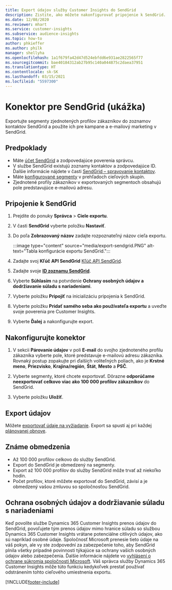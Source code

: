 ```yaml
---
title: Export údajov služby Customer Insights do SendGrid
description: Zistite, ako môžete nakonfigurovať pripojenie k SendGrid.
ms.date: 12/08/2020
ms.reviewer: mhart
ms.service: customer-insights
ms.subservice: audience-insights
ms.topic: how-to
author: phkieffer
ms.author: philk
manager: shellyha
ms.openlocfilehash: 1a1f679fa42d47d524ebfdd6e931ae2822565f77
ms.sourcegitcommit: bae40184312ab27b95c140a044875c2daea37951
ms.translationtype: HT
ms.contentlocale: sk-SK
ms.lasthandoff: 03/15/2021
ms.locfileid: "5597300"
---
```

# <a name="connector-for-sendgrid-preview"></a>Konektor pre SendGrid (ukážka)

Exportujte segmenty zjednotených profilov zákazníkov do zoznamov kontaktov SendGrid a použite ich pre kampane a e-mailový marketing v SendGrid. 

## <a name="prerequisites"></a>Predpoklady

-   Máte [účet SendGrid](https://sendgrid.com/) a zodpovedajúce poverenia správcu.
-   V službe SendGrid existujú zoznamy kontaktov a zodpovedajúce ID. Ďalšie informácie nájdete v časti [SendGrid – spravovanie kontaktov](https://sendgrid.com/docs/ui/managing-contacts/create-and-manage-contacts/#manage-contacts).
-   Máte [konfigurované segmenty](segments.md) v prehľadoch cieľových skupín.
-   Zjednotené profily zákazníkov v exportovaných segmentoch obsahujú pole predstavujúce e-mailovú adresu.

## <a name="connect-to-sendgrid"></a>Pripojenie k SendGrid

1. Prejdite do ponuky **Správca** > **Ciele exportu**.

1. V časti **SendGrid** vyberte položku **Nastaviť**.

1. Do poľa **Zobrazovaný názov** zadajte rozpoznateľný názov cieľa exportu.

   :::image type="content" source="media/export-sendgrid.PNG" alt-text="Tabla konfigurácie exportu SendGrid.":::

1. Zadajte svoj **Kľúč API SendGrid** [Kľúč API SendGrid](https://sendgrid.com/docs/ui/account-and-settings/api-keys/).

1. Zadajte svoje **[ID zoznamu SendGrid](https://sendgrid.com/docs/ui/managing-contacts/create-and-manage-contacts/#manage-contacts)**.

1. Vyberte **Súhlasím** na potvrdenie **Ochrany osobných údajov a dodržiavanie súladu s nariadeniami**.

1. Vyberte položku **Pripojiť** na inicializáciu pripojenia k SendGrid.

1. Vyberte položku **Pridať samého seba ako používateľa exportu** a uveďte svoje poverenia pre Customer Insights.

1. Vyberte **Ďalej** a nakonfigurujte export.

## <a name="configure-the-connector"></a>Nakonfigurujte konektor

1. V sekcii **Párovanie údajov** v poli **E-mail** do svojho zjednoteného profilu zákazníka vyberte pole, ktoré predstavuje e-mailovú adresu zákazníka. Rovnaký postup zopakujte pri ďalších voliteľných poliach, ako je **Krstné meno**, **Priezvisko**, **Krajina/región**, **Štát**, **Mesto** a **PSČ**.

1. Vyberte segmenty, ktoré chcete exportovať. Dôrazne **odporúčame neexportovať celkovo viac ako 100 000 profilov zákazníkov** do SendGrid. 

1. Vyberte položku **Uložiť**.

## <a name="export-the-data"></a>Export údajov

Môžete [exportovať údaje na vyžiadanie](export-destinations.md). Export sa spustí aj pri každej [plánovanej obnove](system.md#schedule-tab).

## <a name="known-limitations"></a>Známe obmedzenia

- Až 100 000 profilov celkovo do služby SendGrid.
- Export do SendGrid je obmedzený na segmenty.
- Export až 100 000 profilov do služby SendGrid môže trvať až niekoľko hodín. 
- Počet profilov, ktoré môžete exportovať do SendGrid, závisí a je obmedzený vašou zmluvou so spoločnosťou SendGrid.

## <a name="data-privacy-and-compliance"></a>Ochrana osobných údajov a dodržiavanie súladu s nariadeniami

Keď povolíte službe Dynamics 365 Customer Insights prenos údajov do SendGrid, povoľujete tým prenos údajov mimo hranice súladu so službou Dynamics 365 Customer Insights vrátane potenciálne citlivých údajov, ako sú napríklad osobné údaje. Spoločnosť Microsoft prenesie tieto údaje na váš pokyn, ale vy ste zodpovední za zabezpečenie toho, aby SendGrid plnila všetky prípadné povinnosti týkajúce sa ochrany vašich osobných údajov alebo zabezpečenia. Ďalšie informácie nájdete vo [vyhlásení o ochrane súkromia spoločnosti Microsoft](https://go.microsoft.com/fwlink/?linkid=396732).
Váš správca služby Dynamics 365 Customer Insights môže túto funkciu kedykoľvek prestať používať odstránením tohto cieľového umiestnenia exportu.


[!INCLUDE[footer-include](../includes/footer-banner.md)]
